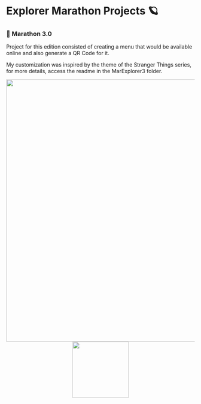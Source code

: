 # Explorer Marathon Projects 🪐

### 🚀 Marathon 3.0

Project for this edition consisted of creating a menu that would be available online and also generate a QR Code for it.

My customization was inspired by the theme of the Stranger Things series, for more details, access the readme in the MarExplorer3 folder.

<div align="center">
<img src="https://user-images.githubusercontent.com/67869450/184254565-aa8e7279-f6a2-490e-83cd-39c5d01f1f4e.png" width="700px" />
</div>

<div align="center">
<img src="https://user-images.githubusercontent.com/67869450/184255163-9028eda2-f022-492d-b060-b996b9a8f186.png" width="150px" />
</div>
